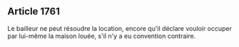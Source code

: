 Article 1761
----
Le bailleur ne peut résoudre la location, encore qu'il déclare vouloir occuper
par lui-même la maison louée, s'il n'y a eu convention contraire.
